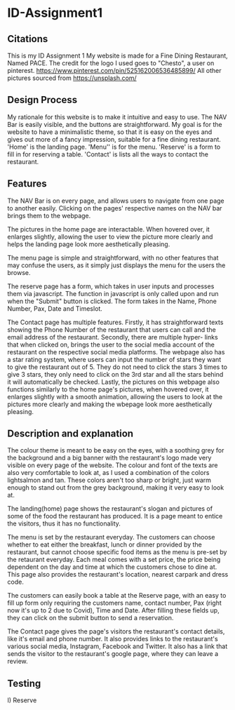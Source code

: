 # ID-Assignment1

Citations
---------
This is my ID Assignment 1
My website is made for a Fine Dining Restaurant, Named PACE.
The credit for the logo I used goes to "Chesto", a user on pinterest.
https://www.pinterest.com/pin/525162006536485899/
All other pictures sourced from https://unsplash.com/

Design Process
---------
My rationale for this website is to make it intuitive and easy to use.
The NAV Bar is easily visible, and the buttons are straightforward.
My goal is for the website to have a minimalistic theme, so that it is easy
on the eyes and gives out more of a fancy impression, suitable for a fine
dining restaurant.
'Home' is the landing page.
'Menu'' is for the menu.
'Reserve' is a form to fill in for reserving a table.
'Contact' is lists all the ways to contact the restaurant.

Features
--------
The NAV Bar is on every page, and allows users to navigate from one page
to another easily. Clicking on the pages' respective names on the NAV
bar brings them to the webpage.

The pictures in the home page are interactable. When hovered over, it
enlarges slightly, allowing the user to view the picture more clearly and
helps the landing page look more aesthetically pleasing.

The menu page is simple and straightforward, with no other features that
may confuse the users, as it simply just displays the menu for the users
the browse.

The reserve page has a form, which takes in user inputs and processes 
them via javascript. The function in javascript is only called upon and
run when the "Submit" button is clicked. The form takes in the Name,
Phone Number, Pax, Date and Timeslot.

The Contact page has multiple features. Firstly, it has straightforward
texts showing the Phone Number of the restaurant that users can call and
the email address of the restaurant. Secondly, there are multiple hyper-
links that when clicked on, brings the user to the social media account of
the restaurant on the respective social media platforms. The webpage also
has a star rating system, where users can input the number of stars they
want to give the restaurant out of 5. They do not need to click the stars
3 times to give 3 stars, they only need to click on the 3rd star and all
the stars behind it will automatically be checked. Lastly, the pictures
on this webpage also functions similarly to the home page's pictures, when
hovered over, it enlarges slightly with a smooth animation, allowing the
users to look at the pictures more clearly and making the wbepage look
more aesthetically pleasing.

Description and explanation
---------------------------
The colour theme is meant to be easy on the eyes, with a soothing grey for
the background and a big banner with the restaurant's logo made very visible
on every page of the website. The colour and font of the texts are also very
comfortable to look at, as I used a combination of the colors lightsalmon and
tan. These colors aren't too sharp or bright, just warm enough to stand out
from the grey background, making it very easy to look at.

The landing(home) page shows the restaurant's slogan and pictures of some of
the food the restaurant has produced. It is a page meant to entice the
visitors, thus it has no functionality.

The menu is set by the restaurant everyday. The customers can choose whether
to eat either the breakfast, lunch or dinner provided by the restaurant, but
cannot choose specific food items as the menu is pre-set by the retaurant
everyday. Each meal comes with a set price, the price being dependent on the
day and time at which the customers chose to dine at. This page also provides
the restaurant's location, nearest carpark and dress code.

The customers can easily book a table at the Reserve page, with an easy to fill
up form only requiring the customers name, contact number, Pax (right now it's up
to 2 due to Covid), Time and Date. After filling these fields up, they can click
on the submit button to send a reservation.

The Contact page gives the page's visitors the restaurant's contact details, like
it's email and phone number. It also provides links to the restaurant's various
social media, Instagram, Facebook and Twitter. It also has a link that sends the
visitor to the restaurant's google page, where they can leave a review.

Testing
-------
I) Reserve
